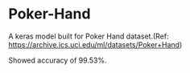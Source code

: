 # Poker-Hand
A keras model built for Poker Hand dataset.(Ref: https://archive.ics.uci.edu/ml/datasets/Poker+Hand)

Showed accuracy of 99.53%.
